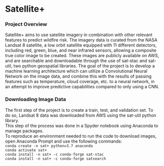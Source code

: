 # Satellite+
### Project Overview
Satellite+ aims to use satellite imagery in combination with other relevant features to predict wildfire risk. The imagery data is curated from the NASA Landsat 8 satellite, a low orbit satellite equipped with 11 different detectors, including red, green, blue, and near infrared sensors, allowing a composite true color image to be created. These images are publicly available on AWS, and are searchable and downloadable through the use of sat-stac and sat-util, two python geospatial libraries. The goal of the project is to develop a machine learning architecture which can utilize a Convolutional Neural Network on the image data, and combine this with the results of passing features such as temperature, cloud coverage, etc. to a neural network, in an attempt to improve predictive capabilities compared to only using a CNN.
### Downloading Image Data
The first step of the project is to create a train, test, and validation set. To do so, Landsat 8 data was downloaded from AWS using the sat-util python library.<br>
This step of the process was done in a Spyder notebook using Anaconda to manage packages.<br>
To reproduce an environment needed to run the code to download images, open Anaconda Prompt and use the following commands:<br>
`conda create -n sat+ python=3.7 anaconda`<br>
`conda activate sat+`<br>
`conda install -n sat+ -c conda-forge sat-stac`<br>
`conda install -n sat+ -c conda-forge satsearch`<br>

